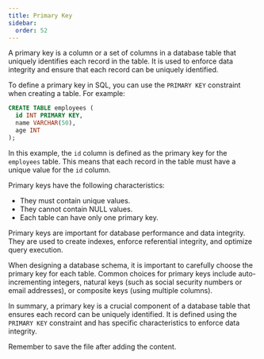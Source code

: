 ```yaml
---
title: Primary Key
sidebar:
  order: 52
---
```

A primary key is a column or a set of columns in a database table that uniquely identifies each record in the table. It is used to enforce data integrity and ensure that each record can be uniquely identified.

To define a primary key in SQL, you can use the `PRIMARY KEY` constraint when creating a table. For example:

```sql
CREATE TABLE employees (
  id INT PRIMARY KEY,
  name VARCHAR(50),
  age INT
);
```

In this example, the `id` column is defined as the primary key for the `employees` table. This means that each record in the table must have a unique value for the `id` column.

Primary keys have the following characteristics:

- They must contain unique values.
- They cannot contain NULL values.
- Each table can have only one primary key.

Primary keys are important for database performance and data integrity. They are used to create indexes, enforce referential integrity, and optimize query execution.

When designing a database schema, it is important to carefully choose the primary key for each table. Common choices for primary keys include auto-incrementing integers, natural keys (such as social security numbers or email addresses), or composite keys (using multiple columns).

In summary, a primary key is a crucial component of a database table that ensures each record can be uniquely identified. It is defined using the `PRIMARY KEY` constraint and has specific characteristics to enforce data integrity.

Remember to save the file after adding the content.
